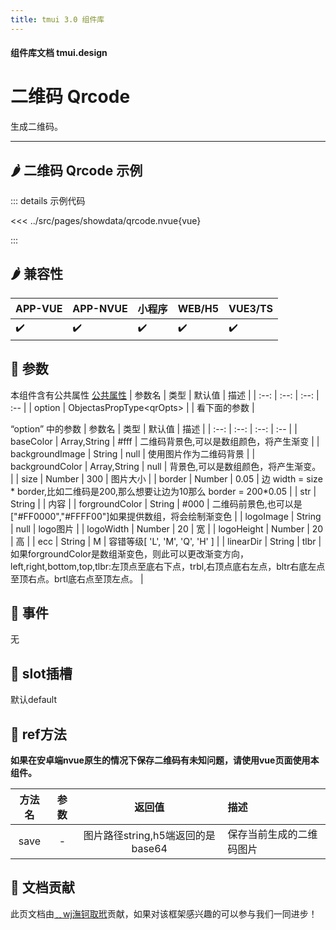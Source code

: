 ```yaml
---
title: tmui 3.0 组件库
---
```


<script setup>
import webview from '../components/mobileWebview.vue'
</script>

#### 组件库文档 tmui.design

# 二维码 Qrcode	
生成二维码。

---

## :hot_pepper: 二维码 Qrcode 示例

<webview url="https://tmui.design/h5/#/pages/showdata/qrcode"></webview>

::: details 示例代码

<<< ../src/pages/showdata/qrcode.nvue{vue}

:::


## :hot_pepper: 兼容性

| APP-VUE | APP-NVUE | 小程序 | WEB/H5 | VUE3/TS |
| --- | --- | --- | --- | --- |
| :heavy_check_mark: | :heavy_check_mark: | :heavy_check_mark: | :heavy_check_mark: | :heavy_check_mark: |

## :seedling: 参数
本组件含有公共属性 [公共属性](/spec/组件公共样式.html)
| 参数名 | 类型 | 默认值 | 描述 |
| :--: | :--: | :--: | :-- |
| option | ObjectasPropType\<qrOpts> |  | 看下面的参数 |

“option” 中的参数
| 参数名 | 类型 | 默认值 | 描述 |
| :--: | :--: | :--: | :-- |
| baseColor | Array,String | #fff | 二维码背景色,可以是数组颜色，将产生渐变 |
| backgroundImage | String | null | 使用图片作为二维码背景 |
| backgroundColor | Array,String | null | 背景色,可以是数组颜色，将产生渐变。 |
| size | Number | 300 | 图片大小 |
| border | Number | 0.05 | 边 width = size * border,比如二维码是200,那么想要让边为10那么 border = 200*0.05 |
| str | String |  | 内容 |
| forgroundColor | String | #000 | 二维码前景色,也可以是["#FF0000","#FFFF00"]如果提供数组，将会绘制渐变色 |
| logoImage | String | null | logo图片 |
| logoWidth | Number | 20 | 宽 |
| logoHeight | Number | 20 | 高 |
| ecc | String | M | 容错等级[ 'L', 'M', 'Q', 'H' ] |
| linearDir | String | tlbr | 如果forgroundColor是数组渐变色，则此可以更改渐变方向，left,right,bottom,top,tlbr:左顶点至底右下点，trbl,右顶点底右左点，bltr右底左点至顶右点。brtl底右点至顶左点。 |

## :rose: 事件
无


## :corn: slot插槽
默认default

## :green_salad: ref方法

**如果在安卓端nvue原生的情况下保存二维码有未知问题，请使用vue页面使用本组件。**

| 方法名 | 参数 | 返回值 | 描述 |
| :--: | :--: | :--: | :-- |
| save<Badge type="danger" text="v3.0.63+" vertical="middle" /> | - | 图片路径string,h5端返回的是base64 | 保存当前生成的二维码图片 |

## :couplekiss: 文档贡献
此页文档由[﹎wj潕钶取玳](https://gitee.com/dxwj)贡献，如果对该框架感兴趣的可以参与我们一同进步！